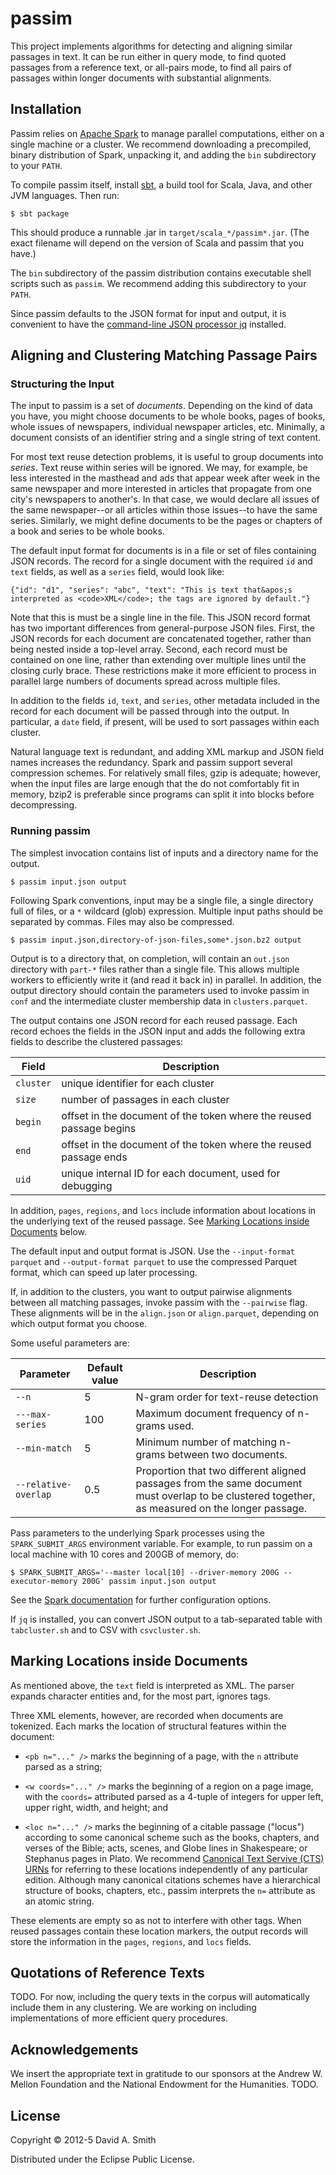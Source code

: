 # passim

This project implements algorithms for detecting and aligning similar
passages in text.  It can be run either in query mode, to find quoted
passages from a reference text, or all-pairs mode, to find all pairs
of passages within longer documents with substantial alignments.

## Installation

Passim relies on [Apache Spark](http://spark.apache.org) to manage
parallel computations, either on a single machine or a cluster.  We
recommend downloading a precompiled, binary distribution of Spark,
unpacking it, and adding the `bin` subdirectory to your `PATH`.

To compile passim itself, install [sbt](http://www.scala-sbt.org/), a
build tool for Scala, Java, and other JVM languages.  Then run:
```
$ sbt package
```

This should produce a runnable .jar in
`target/scala_*/passim*.jar`. (The exact filename will depend on the
version of Scala and passim that you have.)

The `bin` subdirectory of the passim distribution contains executable
shell scripts such as `passim`.  We recommend adding this subdirectory
to your `PATH`.

Since passim defaults to the JSON format for input and output, it is
convenient to have the
[command-line JSON processor jq](http://stedolan.github.io/jq/)
installed.

## Aligning and Clustering Matching Passage Pairs

### Structuring the Input

The input to passim is a set of _documents_. Depending on the kind of
data you have, you might choose documents to be whole books, pages of
books, whole issues of newspapers, individual newspaper articles, etc.
Minimally, a document consists of an identifier string and a single
string of text content.

For most text reuse detection problems, it is useful to group
documents into _series_.  Text reuse within series will be ignored.
We may, for example, be less interested in the masthead and ads that
appear week after week in the same newspaper and more interested in
articles that propagate from one city's newspapers to another's.  In
that case, we would declare all issues of the same newspaper--or all
articles within those issues--to have the same series.  Similarly, we
might define documents to be the pages or chapters of a book and
series to be whole books.

The default input format for documents is in a file or set
of files containing JSON records.  The record for a single document
with the required `id` and `text` fields, as well as a `series` field,
would look like:
```
{"id": "d1", "series": "abc", "text": "This is text that&apos;s interpreted as <code>XML</code>; the tags are ignored by default."}
```

Note that this is must be a single line in the file.  This JSON record
format has two important differences from general-purpose JSON files.
First, the JSON records for each document are concatenated together,
rather than being nested inside a top-level array.  Second, each
record must be contained on one line, rather than extending over
multiple lines until the closing curly brace.  These restrictions make
it more efficient to process in parallel large numbers of documents
spread across multiple files.

In addition to the fields `id`, `text`, and `series`, other metadata
included in the record for each document will be passed through into
the output.  In particular, a `date` field, if present, will be used
to sort passages within each cluster.

Natural language text is redundant, and adding XML markup and JSON
field names increases the redundancy.  Spark and passim support
several compression schemes.  For relatively small files, gzip is
adequate; however, when the input files are large enough that the do
not comfortably fit in memory, bzip2 is preferable since programs can
split it into blocks before decompressing.

### Running passim

The simplest invocation contains list of inputs and a directory name
for the output.

```
$ passim input.json output
```

Following Spark conventions, input may be a single file, a single
directory full of files, or a `*` wildcard (glob) expression.
Multiple input paths should be separated by commas.  Files may also be
compressed.

```
$ passim input.json,directory-of-json-files,some*.json.bz2 output
```

Output is to a directory that, on completion, will contain an
`out.json` directory with `part-*` files rather than a single file.
This allows multiple workers to efficiently write it (and read it back
in) in parallel.  In addition, the output directory should contain the
parameters used to invoke passim in `conf` and the intermediate
cluster membership data in `clusters.parquet`.

The output contains one JSON record for each reused passage.  Each
record echoes the fields in the JSON input and adds the following
extra fields to describe the clustered passages:

Field | Description
----- | ------------
`cluster` | unique identifier for each cluster
`size` | number of passages in each cluster
`begin` | offset in the document of the token where the reused passage begins
`end` | offset in the document of the token where the reused passage ends
`uid` | unique internal ID for each document, used for debugging

In addition, `pages`, `regions`, and `locs` include information about
locations in the underlying text of the reused passage.  See [Marking
Locations inside Documents](#locations) below.

The default input and output format is JSON.  Use the `--input-format
parquet` and `--output-format parquet` to use the compressed Parquet
format, which can speed up later processing.

If, in addition to the clusters, you want to output pairwise
alignments between all matching passages, invoke passim with the
`--pairwise` flag.  These alignments will be in the `align.json` or
`align.parquet`, depending on which output format you choose.

Some useful parameters are:

Parameter | Default value | Description
--------- | ------------- | -----------
`--n` | 5 | N-gram order for text-reuse detection
`---max-series` | 100 | Maximum document frequency of n-grams used.
`--min-match` | 5 | Minimum number of matching n-grams between two documents.
`--relative-overlap` | 0.5 | Proportion that two different aligned passages from the same document must overlap to be clustered together, as measured on the longer passage.

Pass parameters to the underlying Spark processes using the
`SPARK_SUBMIT_ARGS` environment variable.  For example, to run passim
on a local machine with 10 cores and 200GB of memory, do:

```
$ SPARK_SUBMIT_ARGS='--master local[10] --driver-memory 200G --executor-memory 200G' passim input.json output
```

See the
[Spark documentation](https://spark.apache.org/docs/latest/index.html)
for further configuration options.

If `jq` is installed, you can convert JSON output to a tab-separated
table with `tabcluster.sh` and to CSV with `csvcluster.sh`.

## <a name="locations"></a> Marking Locations inside Documents

As mentioned above, the `text` field is interpreted as XML.  The
parser expands character entities and, for the most part, ignores
tags.

Three XML elements, however, are recorded when documents are
tokenized.  Each marks the location of structural features within the
document:
* `<pb n="..." />` marks the beginning of a page, with the `n`
  attribute parsed as a string;

* `<w coords="..." />` marks the beginning of a region on a page
  image, with the `coords=` attributed parsed as a 4-tuple of
  integers for upper left, upper right, width, and height; and

* `<loc n="..." />` marks the beginning of a citable passage
  ("locus") according to some canonical scheme such as the books,
  chapters, and verses of the Bible; acts, scenes, and Globe lines in
  Shakespeare; or Stephanus pages in Plato.  We recommend
  [Canonical Text Servive (CTS) URNs](http://www.homermultitext.org/hmt-doc/cite/index.html)
  for referring to these locations independently of any particular
  edition.  Although many canonical citations schemes have a
  hierarchical structure of books, chapters, etc., passim interprets
  the `n=` attribute as an atomic string.

These elements are empty so as not to interfere with other tags.  When
reused passages contain these location markers, the output records
will store the information in the `pages`, `regions`, and `locs`
fields.

## Quotations of Reference Texts

TODO.  For now, including the query texts in the corpus will
automatically include them in any clustering.  We are working on
including implementations of more efficient query procedures.

<!-- You can use any galago n-gram index: 4-gram, 5-gram, etc. For several -->
<!-- tasks, 5-grams seem like a good tradeoff. -->

<!-- For best results, index the reference texts---as trectext or some -->
<!-- other plaintext format---along with the target document.  This ensures -->
<!-- that any n-gram in the reference texts occurs at least once in the -->
<!-- index.  The quotes program will then automatically filter out matches -->
<!-- of a reference text with itself.  There is one other advantage of -->
<!-- including the reference texts in the index.  Since you guarantee that -->
<!-- all n-grams in the reference texts will be seen, you can shard the -->
<!-- index of the books without having any useful n-grams fall below -->
<!-- threshold (as long as you add a copy of the reference texts to each -->
<!-- shard). -->

## Acknowledgements

We insert the appropriate text in gratitude to our sponsors at the
Andrew W. Mellon Foundation and the National Endowment for the
Humanities. TODO.

## License

Copyright © 2012-5 David A. Smith

Distributed under the Eclipse Public License.
